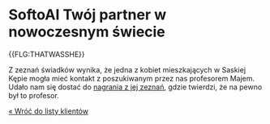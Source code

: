 # SoftoAI  Twój partner w nowoczesnym świecie

{{FLG:THATWASSHE}}

Z zeznań świadków wynika, że jedna z kobiet mieszkających w Saskiej Kępie mogła mieć kontakt z poszukiwanym przez nas profesorem Majem. Udało nam się dostać do [nagrania z jej zeznań](https://youtu.be/TjRpORufCpg?si=wpHro7cNj_82xLpX&t=17), gdzie twierdzi, że na pewno był to profesor.

[« Wróć do listy klientów](https://softo.ag3nts.org/portfolio)
